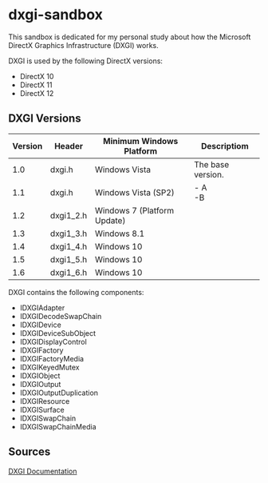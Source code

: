 # dxgi-sandbox
This sandbox is dedicated for my personal study about how the Microsoft DirectX Graphics Infrastructure (DXGI) works.

DXGI is used by the following DirectX versions:
* DirectX 10
* DirectX 11
* DirectX 12

## DXGI Versions

| Version | Header    | Minimum Windows Platform    | Descriptiom
| ------- | --------- | --------------------------- | ----------------- |
|   1.0	  | dxgi.h    | Windows Vista     		    | The base version. | 
|   1.1	  | dxgi.h    | Windows Vista (SP2) 		| - A<br/>-B<br/> |
|   1.2	  | dxgi1_2.h | Windows 7 (Platform Update) | |
|   1.3	  | dxgi1_3.h | Windows 8.1                 | |
|   1.4	  | dxgi1_4.h | Windows 10                  | |
|   1.5	  | dxgi1_5.h | Windows 10                  | |
|   1.6   | dxgi1_6.h | Windows 10                  | |

DXGI contains the following components:
* IDXGIAdapter
* IDXGIDecodeSwapChain
* IDXGIDevice
* IDXGIDeviceSubObject
* IDXGIDisplayControl
* IDXGIFactory
* IDXGIFactoryMedia
* IDXGIKeyedMutex
* IDXGIObject
* IDXGIOutput
* IDXGIOutputDuplication
* IDXGIResource
* IDXGISurface
* IDXGISwapChain
* IDXGISwapChainMedia

## Sources

[DXGI Documentation](https://docs.microsoft.com/fi-fi/windows/win32/direct3ddxgi/dx-graphics-dxgi)
